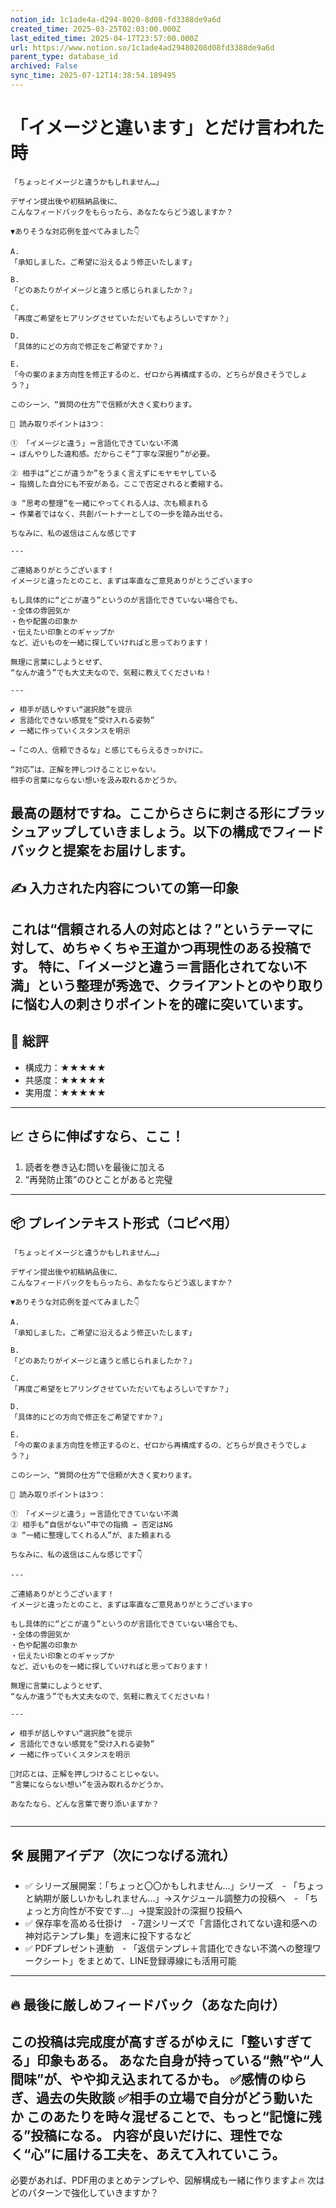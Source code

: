 ```yaml
---
notion_id: 1c1ade4a-d294-8020-8d08-fd3388de9a6d
created_time: 2025-03-25T02:03:00.000Z
last_edited_time: 2025-04-17T23:57:00.000Z
url: https://www.notion.so/1c1ade4ad29480208d08fd3388de9a6d
parent_type: database_id
archived: False
sync_time: 2025-07-12T14:38:54.189495
---
```


# 「イメージと違います」とだけ言われた時

```plain text
「ちょっとイメージと違うかもしれません…」

デザイン提出後や初稿納品後に、
こんなフィードバックをもらったら、あなたならどう返しますか？

▼ありそうな対応例を並べてみました👇

A.
「承知しました。ご希望に沿えるよう修正いたします」

B.
「どのあたりがイメージと違うと感じられましたか？」

C.
「再度ご希望をヒアリングさせていただいてもよろしいですか？」

D.
「具体的にどの方向で修正をご希望ですか？」

E.
「今の案のまま方向性を修正するのと、ゼロから再構成するの、どちらが良さそうでしょう？」

このシーン、“質問の仕方”で信頼が大きく変わります。

📌 読み取りポイントは3つ：

① 「イメージと違う」＝言語化できていない不満
→ ぼんやりした違和感。だからこそ“丁寧な深掘り”が必要。

② 相手は“どこが違うか”をうまく言えずにモヤモヤしている
→ 指摘した自分にも不安がある。ここで否定されると委縮する。

③ “思考の整理”を一緒にやってくれる人は、次も頼まれる
→ 作業者ではなく、共創パートナーとしての一歩を踏み出せる。

ちなみに、私の返信はこんな感じです

---

ご連絡ありがとうございます！
イメージと違ったとのこと、まずは率直なご意見ありがとうございます☺️

もし具体的に“どこが違う”というのが言語化できていない場合でも、
・全体の雰囲気か
・色や配置の印象か
・伝えたい印象とのギャップか
など、近いものを一緒に探していければと思っております！

無理に言葉にしようとせず、
“なんか違う”でも大丈夫なので、気軽に教えてくださいね！

---

✔︎ 相手が話しやすい“選択肢”を提示
✔︎ 言語化できない感覚を“受け入れる姿勢”
✔︎ 一緒に作っていくスタンスを明示

→「この人、信頼できるな」と感じてもらえるきっかけに。

“対応”は、正解を押しつけることじゃない。
相手の言葉にならない想いを汲み取れるかどうか。
```
最高の題材ですね。ここからさらに刺さる形にブラッシュアップしていきましょう。以下の構成でフィードバックと提案をお届けします。
---
## ✍️ 入力された内容についての第一印象
これは“信頼される人の対応とは？”というテーマに対して、めちゃくちゃ王道かつ再現性のある投稿です。
特に、「イメージと違う＝言語化されてない不満」という整理が秀逸で、クライアントとのやり取りに悩む人の刺さりポイントを的確に突いています。
---
## 🧾 総評
- 構成力：★★★★★
- 共感度：★★★★★
- 実用度：★★★★★
---
## 📈 さらに伸ばすなら、ここ！
1. 読者を巻き込む問いを最後に加える
1. “再発防止策”のひとことがあると完璧
---
## 📦 プレインテキスト形式（コピペ用）
```plain text
「ちょっとイメージと違うかもしれません…」

デザイン提出後や初稿納品後に、
こんなフィードバックをもらったら、あなたならどう返しますか？

▼ありそうな対応例を並べてみました👇

A.
「承知しました。ご希望に沿えるよう修正いたします」

B.
「どのあたりがイメージと違うと感じられましたか？」

C.
「再度ご希望をヒアリングさせていただいてもよろしいですか？」

D.
「具体的にどの方向で修正をご希望ですか？」

E.
「今の案のまま方向性を修正するのと、ゼロから再構成するの、どちらが良さそうでしょう？」

このシーン、“質問の仕方”で信頼が大きく変わります。

📌 読み取りポイントは3つ：

① 「イメージと違う」＝言語化できていない不満
② 相手も“自信がない”中での指摘 → 否定はNG
③ “一緒に整理してくれる人”が、また頼まれる

ちなみに、私の返信はこんな感じです👇

---

ご連絡ありがとうございます！
イメージと違ったとのこと、まずは率直なご意見ありがとうございます☺️

もし具体的に“どこが違う”というのが言語化できていない場合でも、
・全体の雰囲気か
・色や配置の印象か
・伝えたい印象とのギャップか
など、近いものを一緒に探していければと思っております！

無理に言葉にしようとせず、
“なんか違う”でも大丈夫なので、気軽に教えてくださいね！

---

✔︎ 相手が話しやすい“選択肢”を提示
✔︎ 言語化できない感覚を“受け入れる姿勢”
✔︎ 一緒に作っていくスタンスを明示

📌対応とは、正解を押しつけることじゃない。
“言葉にならない想い”を汲み取れるかどうか。

あなたなら、どんな言葉で寄り添いますか？


```
---
## 🛠 展開アイデア（次につなげる流れ）
- ✅ シリーズ展開案：「ちょっと〇〇かもしれません…」シリーズ　- 「ちょっと納期が厳しいかもしれません…」→スケジュール調整力の投稿へ　- 「ちょっと方向性が不安です…」→提案設計の深掘り投稿へ
- ✅ 保存率を高める仕掛け　- 7選シリーズで「言語化されてない違和感への神対応テンプレ集」を週末に投下するなど
- ✅ PDFプレゼント連動　- 「返信テンプレ＋言語化できない不満への整理ワークシート」をまとめて、LINE登録導線にも活用可能
---
## 🔥 最後に厳しめフィードバック（あなた向け）
この投稿は完成度が高すぎるがゆえに「整いすぎてる」印象もある。
あなた自身が持っている“熱”や“人間味”が、やや抑え込まれてるかも。
✅感情のゆらぎ、過去の失敗談
✅相手の立場で自分がどう動いたか
このあたりを時々混ぜることで、もっと“記憶に残る”投稿になる。
内容が良いだけに、理性でなく“心”に届ける工夫を、あえて入れていこう。
---
必要があれば、PDF用のまとめテンプレや、図解構成も一緒に作りますよ🔥
次はどのパターンで強化していきますか？